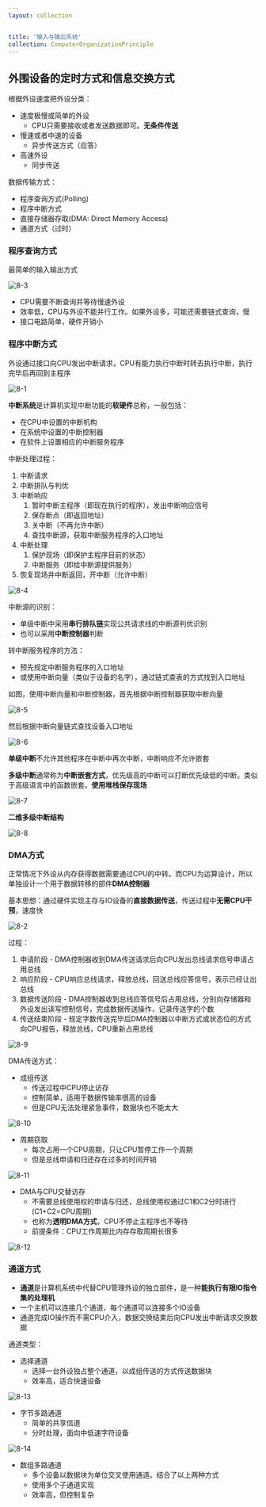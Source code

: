 ```yaml
---
layout: collection


title: '输入与输出系统'
collection: ComputerOrganizationPrinciple
---
```


## 外围设备的定时方式和信息交换方式

根据外设速度把外设分类：
- 速度极慢或简单的外设
	- CPU只需要接收或者发送数据即可。**无条件传送**
- 慢速或者中速的设备
	- 异步传送方式（应答）
- 高速外设
	- 同步传送

数据传输方式：
- 程序查询方式(Polling)
- 程序中断方式
- 直接存储器存取(DMA: Direct Memory Access)
- 通道方式（过时）

### 程序查询方式

最简单的输入输出方式

![8-3](./_img/8-3.png)

- CPU需要不断查询并等待慢速外设
- 效率低，CPU与外设不能并行工作。如果外设多，可能还需要链式查询，慢
- 接口电路简单，硬件开销小

### 程序中断方式

外设通过接口向CPU发出中断请求，CPU有能力执行中断时转去执行中断，执行完毕后再回到主程序

![8-1](./_img/8-1.png)

**中断系统**是计算机实现中断功能的**软硬件**总称，一般包括：
- 在CPU中设置的中断机构
- 在系统中设置的中断控制器
- 在软件上设置相应的中断服务程序

中断处理过程：
1. 中断请求
2. 中断排队与判优
3. 中断响应
	1. 暂时中断主程序（即现在执行的程序），发出中断响应信号
	2. 保存断点（即返回地址）
	3. 关中断（不再允许中断）
	4. 查找中断源，获取中断服务程序的入口地址
4. 中断处理
	1. 保护现场（即保护主程序目前的状态）
	2. 中断服务（即给中断源提供服务）
5. 恢复现场并中断返回，开中断（允许中断）

![8-4](./_img/8-4.png)

中断源的识别：
- 单级中断中采用**串行排队链**实现公共请求线的中断源判优识别
- 也可以采用**中断控制器**判断

转中断服务程序的方法：
- 预先规定中断服务程序的入口地址
- 或使用中断向量（类似于设备的名字），通过链式查表的方式找到入口地址

如图，使用中断向量和中断控制器，首先根据中断控制器获取中断向量

![8-5](./_img/8-5.png)

然后根据中断向量链式查找设备入口地址

![8-6](./_img/8-6.png)

**单级中断**不允许其他程序在中断中再次中断，中断响应不允许嵌套

**多级中断**通常称为**中断嵌套方式**，优先级高的中断可以打断优先级低的中断。类似于高级语言中的函数嵌套。**使用堆栈保存现场**

![8-7](./_img/8-7.png)

**二维多级中断结构**

![8-8](./_img/8-8.png)

### DMA方式

正常情况下外设从内存获得数据需要通过CPU的中转。而CPU为运算设计，所以单独设计一个用于数据转移的部件**DMA控制器**

基本思想：通过硬件实现主存与IO设备的**直接数据传送**，传送过程中**无需CPU干预**，速度快

![8-2](./_img/8-2.png)

过程：
1. 申请阶段 - DMA控制器收到DMA传送请求后向CPU发出总线请求信号申请占用总线
2. 响应阶段 - CPU响应总线请求，释放总线，回送总线应答信号，表示已经让出总线
3. 数据传送阶段 - DMA控制器收到总线应答信号后占用总线，分别向存储器和外设发出读写控制信号，完成数据传送操作，记录传送字的个数
4. 传送结束阶段 - 规定字数传送完毕后DMA控制器以中断方式或状态位的方式向CPU报告，释放总线，CPU重新占用总线

![8-9](./_img/8-9.png)

DMA传送方式：
- 成组传送
	- 传送过程中CPU停止访存
	- 控制简单，适用于数据传输率很高的设备
	- 但是CPU无法处理紧急事件，数据块也不能太大

![8-10](./_img/8-10.png)

- 周期窃取
	- 每次占用一个CPU周期，只让CPU暂停工作一个周期
	- 但是总线申请和归还存在过多的时间开销

![8-11](./_img/8-11.png)

- DMA与CPU交替访存
	- 不需要总线使用权的申请与归还，总线使用权通过C1和C2分时进行(C1+C2=CPU周期)
	- 也称为**透明DMA方式**，CPU不停止主程序也不等待
	- 前提条件：CPU工作周期比内存存取周期长很多

![8-12](./_img/8-12.png)

### 通道方式

- **通道**是计算机系统中代替CPU管理外设的独立部件，是一种**能执行有限IO指令集的处理机**
- 一个主机可以连接几个通道，每个通道可以连接多个IO设备
- 通道完成IO操作而不需CPU介入，数据交换结束后向CPU发出中断请求交换数据

通道类型：
- 选择通道
	- 选择一台外设独占整个通道，以成组传送的方式传送数据块
	- 效率高，适合快速设备

![8-13](./_img/8-13.png)

- 字节多路通道
	- 简单的共享信道
	- 分时处理，面向中低速字符设备

![8-14](./_img/8-14.png)

- 数组多路通道
	- 多个设备以数据块为单位交叉使用通道。结合了以上两种方式
	- 使用多个子通道实现
	- 效率高，但控制复杂

